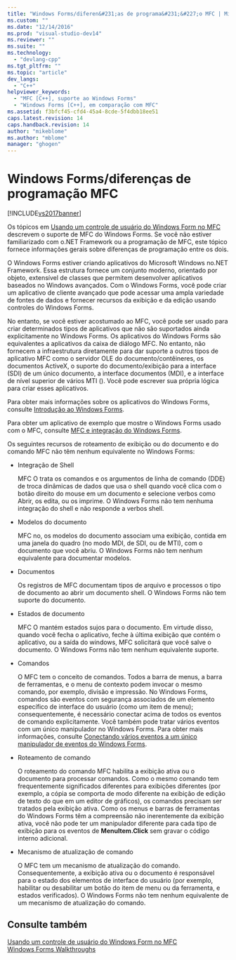 ```yaml
---
title: "Windows Forms/diferen&#231;as de programa&#231;&#227;o MFC | Microsoft Docs"
ms.custom: ""
ms.date: "12/14/2016"
ms.prod: "visual-studio-dev14"
ms.reviewer: ""
ms.suite: ""
ms.technology: 
  - "devlang-cpp"
ms.tgt_pltfrm: ""
ms.topic: "article"
dev_langs: 
  - "C++"
helpviewer_keywords: 
  - "MFC [C++], suporte ao Windows Forms"
  - "Windows Forms [C++], em comparação com MFC"
ms.assetid: f3bfcf45-cfd4-45a4-8cde-5f4dbb18ee51
caps.latest.revision: 14
caps.handback.revision: 14
author: "mikeblome"
ms.author: "mblome"
manager: "ghogen"
---
```

# Windows Forms/diferen&#231;as de programa&#231;&#227;o MFC
[!INCLUDE[vs2017banner](../assembler/inline/includes/vs2017banner.md)]

Os tópicos em [Usando um controle de usuário do Windows Form no MFC](../dotnet/using-a-windows-form-user-control-in-mfc.md) descrevem o suporte de MFC do Windows Forms.  Se você não estiver familiarizado com o.NET Framework ou a programação de MFC, este tópico fornece informações gerais sobre diferenças de programação entre os dois.  
  
 O Windows Forms estiver criando aplicativos do Microsoft Windows no.NET Framework.  Essa estrutura fornece um conjunto moderno, orientado por objeto, extensível de classes que permitem desenvolver aplicativos baseados no Windows avançados.  Com o Windows Forms, você pode criar um aplicativo de cliente avançado que pode acessar uma ampla variedade de fontes de dados e fornecer recursos da exibição e da edição usando controles do Windows Forms.  
  
 No entanto, se você estiver acostumado ao MFC, você pode ser usado para criar determinados tipos de aplicativos que não são suportados ainda explicitamente no Windows Forms.  Os aplicativos do Windows Forms são equivalentes a aplicativos da caixa de diálogo MFC.  No entanto, não fornecem a infraestrutura diretamente para dar suporte a outros tipos de aplicativo MFC como o servidor OLE do documento\/contêineres, os documentos ActiveX, o suporte do documento\/exibição para a interface \(SDI\) de um único documento, a interface documentos \(MDI\), e a interface de nível superior de vários MTI \(\).  Você pode escrever sua própria lógica para criar esses aplicativos.  
  
 Para obter mais informações sobre os aplicativos do Windows Forms, consulte [Introdução ao Windows Forms](../Topic/Windows%20Forms%20Overview.md).  
  
 Para obter um aplicativo de exemplo que mostre o Windows Forms usado com o MFC, consulte [MFC e integração do Windows Forms](http://www.microsoft.com/downloads/details.aspx?FamilyID=987021bc-e575-4fe3-baa9-15aa50b0f599&displaylang=en).  
  
 Os seguintes recursos de roteamento de exibição ou do documento e do comando MFC não têm nenhum equivalente no Windows Forms:  
  
-   Integração de Shell  
  
     MFC O trata os comandos e os argumentos de linha de comando \(DDE\) de troca dinâmicas de dados que usa o shell quando você clica com o botão direito do mouse em um documento e selecione verbos como Abrir, os edita, ou os imprime.  O Windows Forms não tem nenhuma integração do shell e não responde a verbos shell.  
  
-   Modelos do documento  
  
     MFC no, os modelos do documento associam uma exibição, contida em uma janela do quadro \(no modo MDI, de SDI, ou de MTI\), com o documento que você abriu.  O Windows Forms não tem nenhum equivalente para documentar modelos.  
  
-   Documentos  
  
     Os registros de MFC documentam tipos de arquivo e processos o tipo de documento ao abrir um documento shell.  O Windows Forms não tem suporte do documento.  
  
-   Estados de documento  
  
     MFC O mantém estados sujos para o documento.  Em virtude disso, quando você fecha o aplicativo, feche à última exibição que contém o aplicativo, ou a saída do windows, MFC solicitará que você salve o documento.  O Windows Forms não tem nenhum equivalente suporte.  
  
-   Comandos  
  
     O MFC tem o conceito de comandos.  Todos a barra de menus, a barra de ferramentas, e o menu de contexto podem invocar o mesmo comando, por exemplo, divisão e impressão.  No Windows Forms, comandos são eventos com segurança associados de um elemento específico de interface do usuário \(como um item de menu\); consequentemente, é necessário conectar acima de todos os eventos de comando explicitamente.  Você também pode tratar vários eventos com um único manipulador no Windows Forms.  Para obter mais informações, consulte [Conectando vários eventos a um único manipulador de eventos do Windows Forms](../Topic/How%20to:%20Connect%20Multiple%20Events%20to%20a%20Single%20Event%20Handler%20in%20Windows%20Forms.md).  
  
-   Roteamento de comando  
  
     O roteamento do comando MFC habilita a exibição ativa ou o documento para processar comandos.  Como o mesmo comando tem frequentemente significados diferentes para exibições diferentes \(por exemplo, a cópia se comporta de modo diferente na exibição de edição de texto do que em um editor de gráficos\), os comandos precisam ser tratados pela exibição ativa.  Como os menus e barras de ferramentas do Windows Forms têm a compreensão não inerentemente da exibição ativa, você não pode ter um manipulador diferente para cada tipo de exibição para os eventos de **MenuItem.Click** sem gravar o código interno adicional.  
  
-   Mecanismo de atualização de comando  
  
     O MFC tem um mecanismo de atualização do comando.  Consequentemente, a exibição ativa ou o documento é responsável para o estado dos elementos de interface do usuário \(por exemplo, habilitar ou desabilitar um botão do item de menu ou da ferramenta, e estados verificados\).  O Windows Forms não tem nenhum equivalente de um mecanismo de atualização do comando.  
  
## Consulte também  
 [Usando um controle de usuário do Windows Form no MFC](../dotnet/using-a-windows-form-user-control-in-mfc.md)   
 [Windows Forms Walkthroughs](http://msdn.microsoft.com/pt-br/fd44d13d-4733-416f-aefc-32592e59e5d9)